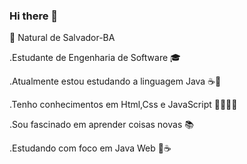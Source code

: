 ### Hi there 👋
📍 Natural de Salvador-BA 
 
.Estudante de Engenharia de Software 🎓

.Atualmente estou estudando a linguagem Java ☕️💞

.Tenho conhecimentos em Html,Css e JavaScript 🎨👨🏻‍🎨

.Sou fascinado em aprender coisas novas 📚

.Estudando com foco em Java Web 🚀☕️


<!--
**ccaiomacedo/ccaiomacedo** is a ✨ _special_ ✨ repository because its `README.md` (this file) appears on your GitHub profile.

